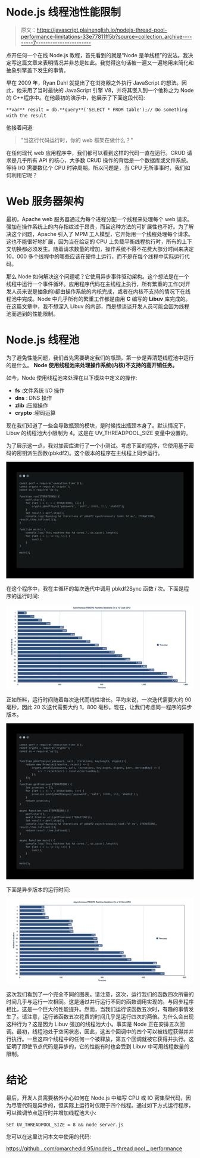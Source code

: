 # Node.js 线程池性能限制

> 原文：<https://javascript.plainenglish.io/nodejs-thread-pool-performance-limitations-33e77811ff5b?source=collection_archive---------7----------------------->

点开任何一个在线 Node.js 教程，首先看到的就是“Node 是单线程”的说法。我决定写这篇文章来表明情况并非总是如此。我觉得这句话被一遍又一遍地用来简化和抽象引擎盖下发生的事情。

早在 2009 年，Ryan Dahl 就提出了在浏览器之外执行 JavaScript 的想法。因此，他采用了当时最快的 JavaScript 引擎 V8，并将其嵌入到一个他称之为 Node 的 C++程序中。在他最初的演示中，他展示了下面这段代码:

```
**var** result = db.**query**('SELECT * FROM table');// Do something with the result
```

他接着问道:

> "当这行代码运行时，你的 web 框架在做什么？"

在任何现代 web 应用程序中，我们都可以看到这样的代码一直在运行。CRUD 请求是几乎所有 API 的核心，大多数 CRUD 操作的背后是一个数据库或文件系统。等待 I/O 需要数亿个 CPU 时钟周期。所以问题是，当 CPU 无所事事时，我们如何利用它呢？

# Web 服务器架构

最初，Apache web 服务器通过为每个进程分配一个线程来处理每个 web 请求。强加在操作系统上的内存指纹过于昂贵，而且这种方法的可扩展性也不好。为了解决这个问题，Apache 引入了 MPM 工人模型，它开始用一个线程处理每个请求。这也不能很好地扩展，因为当在给定的 CPU 上负载平衡线程执行时，所有的上下文切换都必须发生。随着请求数量的增加，操作系统不得不花费大部分时间来决定 10，000 多个线程中的哪些应该在硬件上运行，而不是在每个线程中实际运行代码。

那么 Node 如何解决这个问题呢？它使用异步事件驱动架构。这个想法是在一个线程中运行一个事件循环。应用程序代码在主线程上执行，所有繁重的工作(对开发人员来说是抽象的)都由操作系统的内核完成，或者在内核不支持的情况下在线程池中完成。Node 中几乎所有的繁重工作都是由用 **C** 编写的 **Libuv** 库完成的。在这篇文章中，我不想深入 Libuv 的内部，而是想谈谈开发人员可能会因为线程池而遇到的性能限制。

# Node.js 线程池

为了避免性能问题，我们首先需要确定我们的瓶颈。第一步是弄清楚线程池中运行的是什么。 **Node 使用线程池来处理操作系统(内核)不支持的高开销任务。**

如今，Node 使用线程池来处理在以下模块中定义的操作:

*   **fs** :文件系统 I/O 操作
*   **dns** : DNS 操作
*   **zlib** :压缩操作
*   **crypto** :密码运算

现在我们知道了一些会导致瓶颈的模块，是时候找出瓶颈本身了。默认情况下，Libuv 的线程池大小限制为 4。这是在 UV_THREADPOOL_SIZE 变量中设置的。

为了展示这一点，我对加密库进行了一个小测试。考虑下面的程序，它使用基于密码的密钥派生函数(pbkdf2)。这个版本的程序在主线程上同步运行。

![](img/6d6a68b73f63e4b88911f180698875dd.png)

在这个程序中，我在主循环的每次迭代中调用 pbkdf2Sync 函数 *i* 次。下面是程序的运行时间:

![](img/aac334768403c452fb0ee7a41745e3e9.png)

正如所料，运行时间随着每次迭代而线性增长。平均来说，一次迭代需要大约 90 毫秒，因此 20 次迭代需要大约 1，800 毫秒。现在，让我们考虑同一程序的异步版本。

![](img/4dc9b32739615d4fcb5d67c36d74e9eb.png)

下面是异步版本的运行时间:

![](img/ad1bd034508e6f01e408c2f964844627.png)

这次我们看到了一个完全不同的图表。请注意，这次，运行我们的函数四次所需的时间几乎与运行一次相同。这是通过并行运行不同的函数调用实现的。与同步程序相比，这是一个巨大的性能提升。然而，当我们运行该函数五次时，有趣的事情发生了。请注意，运行该函数五次花费的时间几乎是运行四次的两倍。为什么会出现这种行为？这是因为 Libuv 强加的线程池大小。事实是 Node 正在安排五次回调。最初，线程池处于空闲状态，因此，这五个回调中的四个可以被线程获得并并行执行。一旦这四个线程中的任何一个被释放，第五个回调就被它获得并执行。这证明了即使节点代码是异步的，它的性能有时也会受到 Libuv 中可用线程数量的限制。

# 结论

最后，开发人员需要格外小心如何在 Node.js 中编写 CPU 或 IO 密集型代码，因为尽管代码是异步的，但实际上运行时仅限于四个线程。通过如下方式运行程序，可以微调节点运行时并增加线程池大小:

```
SET UV_THREADPOOL_SIZE = 8 && node server.js
```

您可以在这里访问本文中使用的代码:

[https://github . com/omarchedid 95/nodejs _ thread pool _ performance](https://github.com/omarchedid95/nodejs_threadpool_performance)